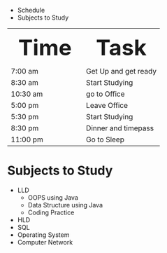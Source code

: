 - Schedule
- Subjects to Study

<table>
  <tr style="font-size: 50px;">
    <th><B>Time</B></th> 
    <th><B>Task</B></th>  
  </tr>
  <tr>
    <td> 7:00 am</td>
    <td>Get Up and get ready</td>
  </tr>
  <tr>
    <td> 8:30 am </td>
    <td>Start Studying</td>
  </tr>
  <tr>
    <td> 10:30 am</td>
    <td>go to Office</td>
  </tr>
  <tr>
    <td> 5:00 pm </td>
    <td>Leave Office</td>
  </tr>
  <tr>
    <td> 5:30 pm </td>
    <td>Start Studying</td>
  </tr>
  <tr>
    <td> 8:30 pm </td>
    <td>Dinner and timepass</td>
  </tr>
  <tr>
    <td> 11:00 pm </td>
    <td>Go to Sleep</td>
  </tr>
</table>





<h1>Subjects to Study</h1>

- LLD
    - OOPS using Java
    - Data Structure using Java     
    - Coding Practice
- HLD
- SQL
- Operating System
- Computer Network 
